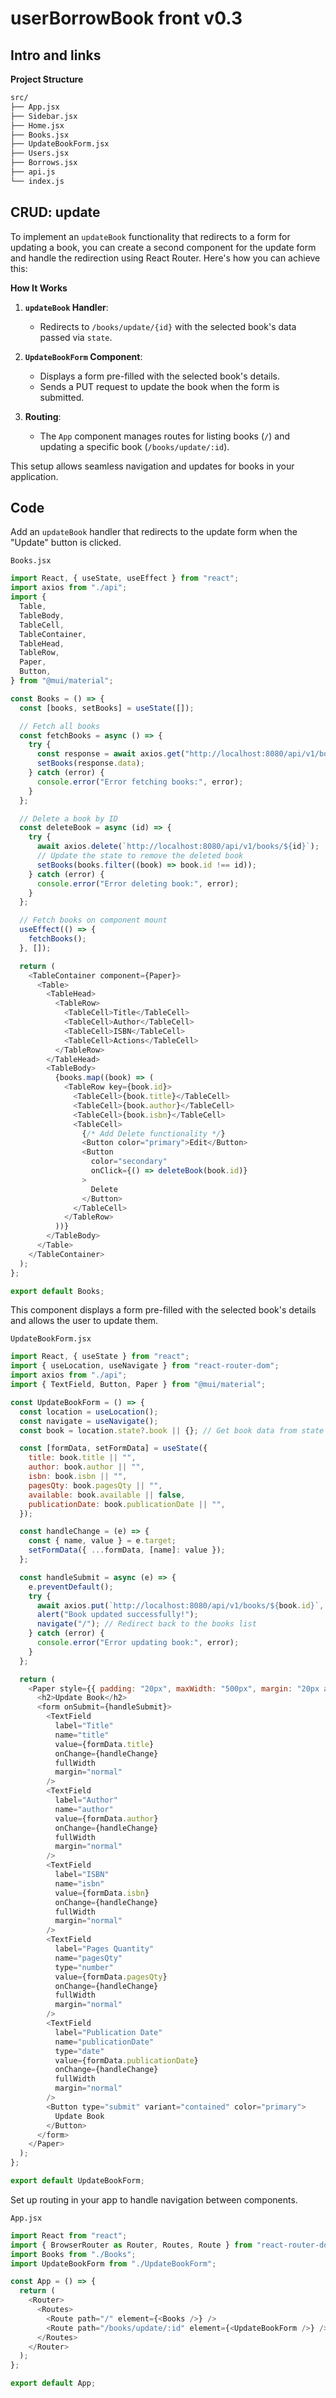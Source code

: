 # userBorrowBook front v0.3

## Intro and links

**Project Structure**

```bash
src/
├── App.jsx
├── Sidebar.jsx
├── Home.jsx
├── Books.jsx
├── UpdateBookForm.jsx
├── Users.jsx
├── Borrows.jsx
├── api.js
└── index.js
```

## CRUD: update

To implement an `updateBook` functionality that redirects to a form for updating a book, you can create a second component for the update form and handle the redirection using React Router. Here's how you can achieve this:

**How It Works**

1. **`updateBook` Handler**:
   
   - Redirects to `/books/update/{id}` with the selected book's data passed via `state`.

2. **`UpdateBookForm` Component**:
   
   - Displays a form pre-filled with the selected book's details.
   - Sends a PUT request to update the book when the form is submitted.

3. **Routing**:
   
   - The `App` component manages routes for listing books (`/`) and updating a specific book (`/books/update/:id`).

This setup allows seamless navigation and updates for books in your application.

## Code

Add an `updateBook` handler that redirects to the update form when the "Update" button is clicked.

`Books.jsx`

```JavaScript
import React, { useState, useEffect } from "react";
import axios from "./api";
import {
  Table,
  TableBody,
  TableCell,
  TableContainer,
  TableHead,
  TableRow,
  Paper,
  Button,
} from "@mui/material";

const Books = () => {
  const [books, setBooks] = useState([]);

  // Fetch all books
  const fetchBooks = async () => {
    try {
      const response = await axios.get("http://localhost:8080/api/v1/books");
      setBooks(response.data);
    } catch (error) {
      console.error("Error fetching books:", error);
    }
  };

  // Delete a book by ID
  const deleteBook = async (id) => {
    try {
      await axios.delete(`http://localhost:8080/api/v1/books/${id}`);
      // Update the state to remove the deleted book
      setBooks(books.filter((book) => book.id !== id));
    } catch (error) {
      console.error("Error deleting book:", error);
    }
  };

  // Fetch books on component mount
  useEffect(() => {
    fetchBooks();
  }, []);

  return (
    <TableContainer component={Paper}>
      <Table>
        <TableHead>
          <TableRow>
            <TableCell>Title</TableCell>
            <TableCell>Author</TableCell>
            <TableCell>ISBN</TableCell>
            <TableCell>Actions</TableCell>
          </TableRow>
        </TableHead>
        <TableBody>
          {books.map((book) => (
            <TableRow key={book.id}>
              <TableCell>{book.title}</TableCell>
              <TableCell>{book.author}</TableCell>
              <TableCell>{book.isbn}</TableCell>
              <TableCell>
                {/* Add Delete functionality */}
                <Button color="primary">Edit</Button>
                <Button
                  color="secondary"
                  onClick={() => deleteBook(book.id)}
                >
                  Delete
                </Button>
              </TableCell>
            </TableRow>
          ))}
        </TableBody>
      </Table>
    </TableContainer>
  );
};

export default Books;
```

This component displays a form pre-filled with the selected book's details and allows the user to update them.

`UpdateBookForm.jsx`

```JavaScript
import React, { useState } from "react";
import { useLocation, useNavigate } from "react-router-dom";
import axios from "./api";
import { TextField, Button, Paper } from "@mui/material";

const UpdateBookForm = () => {
  const location = useLocation();
  const navigate = useNavigate();
  const book = location.state?.book || {}; // Get book data from state

  const [formData, setFormData] = useState({
    title: book.title || "",
    author: book.author || "",
    isbn: book.isbn || "",
    pagesQty: book.pagesQty || "",
    available: book.available || false,
    publicationDate: book.publicationDate || "",
  });

  const handleChange = (e) => {
    const { name, value } = e.target;
    setFormData({ ...formData, [name]: value });
  };

  const handleSubmit = async (e) => {
    e.preventDefault();
    try {
      await axios.put(`http://localhost:8080/api/v1/books/${book.id}`, formData);
      alert("Book updated successfully!");
      navigate("/"); // Redirect back to the books list
    } catch (error) {
      console.error("Error updating book:", error);
    }
  };

  return (
    <Paper style={{ padding: "20px", maxWidth: "500px", margin: "20px auto" }}>
      <h2>Update Book</h2>
      <form onSubmit={handleSubmit}>
        <TextField
          label="Title"
          name="title"
          value={formData.title}
          onChange={handleChange}
          fullWidth
          margin="normal"
        />
        <TextField
          label="Author"
          name="author"
          value={formData.author}
          onChange={handleChange}
          fullWidth
          margin="normal"
        />
        <TextField
          label="ISBN"
          name="isbn"
          value={formData.isbn}
          onChange={handleChange}
          fullWidth
          margin="normal"
        />
        <TextField
          label="Pages Quantity"
          name="pagesQty"
          type="number"
          value={formData.pagesQty}
          onChange={handleChange}
          fullWidth
          margin="normal"
        />
        <TextField
          label="Publication Date"
          name="publicationDate"
          type="date"
          value={formData.publicationDate}
          onChange={handleChange}
          fullWidth
          margin="normal"
        />
        <Button type="submit" variant="contained" color="primary">
          Update Book
        </Button>
      </form>
    </Paper>
  );
};

export default UpdateBookForm;
```

Set up routing in your app to handle navigation between components.

`App.jsx`

```JavaScript
import React from "react";
import { BrowserRouter as Router, Routes, Route } from "react-router-dom";
import Books from "./Books";
import UpdateBookForm from "./UpdateBookForm";

const App = () => {
  return (
    <Router>
      <Routes>
        <Route path="/" element={<Books />} />
        <Route path="/books/update/:id" element={<UpdateBookForm />} />
      </Routes>
    </Router>
  );
};

export default App;
```
